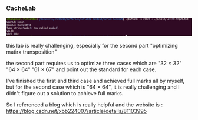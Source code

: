 ### CacheLab

![Image text](https://github.com/Xikai-Yang/cmu15213/blob/master/img/bufferLab-level0.png)

this lab is really challenging, especially for the second part "optimizing matirx transposition"

the second part requires us to optimize three cases which are "32 × 32" "64 × 64" "61 × 67" and point out the standard for each case.

I've finished the first and third case and achieved full marks all by myself, but for the second case which is "64 × 64", it is really challenging and I didn't figure out a solution to achieve full marks.

So I referenced a blog which is really helpful and the website is : https://blog.csdn.net/xbb224007/article/details/81103995
